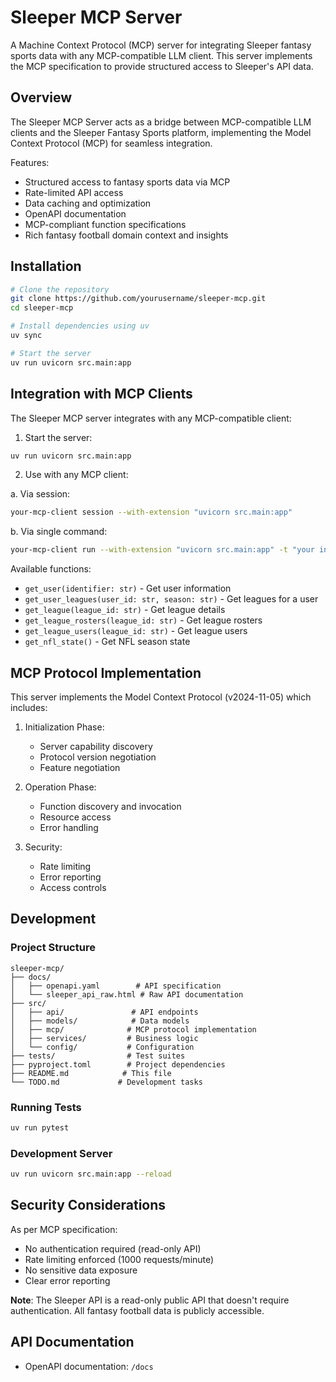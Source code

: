 # Sleeper MCP Server

A Machine Context Protocol (MCP) server for integrating Sleeper fantasy sports data with any MCP-compatible LLM client. This server implements the MCP specification to provide structured access to Sleeper's API data.

## Overview

The Sleeper MCP Server acts as a bridge between MCP-compatible LLM clients and the Sleeper Fantasy Sports platform, implementing the Model Context Protocol (MCP) for seamless integration.

Features:
- Structured access to fantasy sports data via MCP
- Rate-limited API access
- Data caching and optimization
- OpenAPI documentation
- MCP-compliant function specifications
- Rich fantasy football domain context and insights

## Installation

```bash
# Clone the repository
git clone https://github.com/yourusername/sleeper-mcp.git
cd sleeper-mcp

# Install dependencies using uv
uv sync

# Start the server
uv run uvicorn src.main:app
```

## Integration with MCP Clients

The Sleeper MCP server integrates with any MCP-compatible client:

1. Start the server:
```bash
uv run uvicorn src.main:app
```

2. Use with any MCP client:

a. Via session:
```bash
your-mcp-client session --with-extension "uvicorn src.main:app"
```

b. Via single command:
```bash
your-mcp-client run --with-extension "uvicorn src.main:app" -t "your instructions"
```

Available functions:
- `get_user(identifier: str)` - Get user information
- `get_user_leagues(user_id: str, season: str)` - Get leagues for a user
- `get_league(league_id: str)` - Get league details
- `get_league_rosters(league_id: str)` - Get league rosters
- `get_league_users(league_id: str)` - Get league users
- `get_nfl_state()` - Get NFL season state

## MCP Protocol Implementation

This server implements the Model Context Protocol (v2024-11-05) which includes:

1. Initialization Phase:
   - Server capability discovery
   - Protocol version negotiation
   - Feature negotiation

2. Operation Phase:
   - Function discovery and invocation
   - Resource access
   - Error handling

3. Security:
   - Rate limiting
   - Error reporting
   - Access controls

## Development

### Project Structure

```
sleeper-mcp/
├── docs/
│   ├── openapi.yaml        # API specification
│   └── sleeper_api_raw.html # Raw API documentation
├── src/
│   ├── api/               # API endpoints
│   ├── models/            # Data models
│   ├── mcp/              # MCP protocol implementation
│   ├── services/         # Business logic
│   └── config/           # Configuration
├── tests/                # Test suites
├── pyproject.toml        # Project dependencies
├── README.md            # This file
└── TODO.md             # Development tasks
```

### Running Tests

```bash
uv run pytest
```

### Development Server

```bash
uv run uvicorn src.main:app --reload
```

## Security Considerations

As per MCP specification:
- No authentication required (read-only API)
- Rate limiting enforced (1000 requests/minute)
- No sensitive data exposure
- Clear error reporting

**Note**: The Sleeper API is a read-only public API that doesn't require authentication. All fantasy football data is publicly accessible.

## API Documentation

- OpenAPI documentation: `/docs`